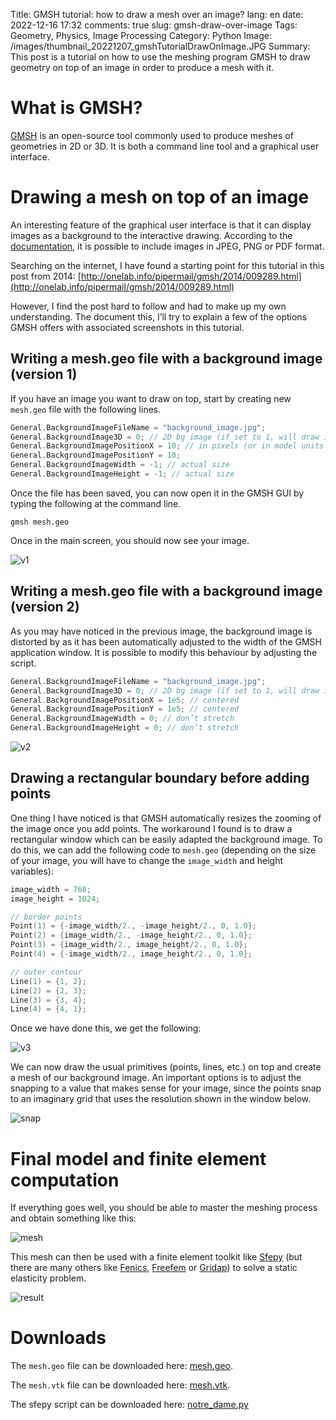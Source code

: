 ﻿Title: GMSH tutorial: how to draw a mesh over an image?
lang: en
date: 2022-12-16 17:32
comments: true
slug: gmsh-draw-over-image
Tags: Geometry, Physics, Image Processing
Category: Python
Image: /images/thumbnail_20221207_gmshTutorialDrawOnImage.JPG
Summary: This post is a tutorial on how to use the meshing program GMSH to draw geometry on top of an image in order to produce a mesh with it.

# What is GMSH?

[GMSH](https://gmsh.info/) is an open-source tool commonly used to produce meshes of geometries in 2D or 3D.
It is both a command line tool and a graphical user interface.

# Drawing a mesh on top of an image

An interesting feature of the graphical user interface is that it can display images as a background to the interactive drawing.
According to the [documentation](https://gmsh.info/doc/texinfo/gmsh.html#General-options), it is possible to include images in JPEG, PNG or PDF format. 

Searching on the internet, I have found a starting point for this tutorial in this post from 2014: [http://onelab.info/pipermail/gmsh/2014/009289.html](http://onelab.info/pipermail/gmsh/2014/009289.html)

However, I find the post hard to follow and had to make up my own understanding.
The document this, I’ll try to explain a few of the options GMSH offers with associated screenshots in this tutorial.

## Writing a mesh.geo file with a background image (version 1)

If you have an image you want to draw on top, start by creating new `mesh.geo` file with the following lines.

```C++
General.BackgroundImageFileName = "background_image.jpg";
General.BackgroundImage3D = 0; // 2D bg image (if set to 1, will draw in 3D model coordinates)
General.BackgroundImagePositionX = 10; // in pixels (or in model units in 3D case)
General.BackgroundImagePositionY = 10;
General.BackgroundImageWidth = -1; // actual size
General.BackgroundImageHeight = -1; // actual size
```

Once the file has been saved, you can now open it in the GMSH GUI by typing the following at the command line.

```
gmsh mesh.geo
```

Once in the main screen, you should now see your image. 

![v1](/other/gmsh-tutorial/version1.JPG)

## Writing a mesh.geo file with a background image (version 2)

As you may have noticed in the previous image, the background image is distorted by 
as it has been automatically adjusted to the width of the GMSH application window. 
It is possible to modify this behaviour by adjusting the script.

```C++
General.BackgroundImageFileName = "background_image.jpg";
General.BackgroundImage3D = 0; // 2D bg image (if set to 1, will draw in 3D model coordinates)
General.BackgroundImagePositionX = 1e5; // centered
General.BackgroundImagePositionY = 1e5; // centered
General.BackgroundImageWidth = 0; // don’t stretch
General.BackgroundImageHeight = 0; // don’t stretch
```

![v2](/other/gmsh-tutorial/version2.JPG)

## Drawing a rectangular boundary before adding points

One thing I have noticed is that GMSH automatically resizes the zooming of the image once you add points.
The workaround I found is to draw a rectangular window which can be easily adapted 
the background image. To do this, we can add the following code to `mesh.geo` 
(depending on the size of your image, you will have to change the `image_width` and height variables):

```C++
image_width = 768;
image_height = 1024;

// border points
Point(1) = {-image_width/2., -image_height/2., 0, 1.0};
Point(2) = {image_width/2., -image_height/2., 0, 1.0};
Point(3) = {image_width/2., image_height/2., 0, 1.0};
Point(4) = {-image_width/2., image_height/2., 0, 1.0};

// outer contour
Line(1) = {1, 2};
Line(2) = {2, 3};
Line(3) = {3, 4};
Line(4) = {4, 1};
```
Once we have done this, we get the following:

![v3](/other/gmsh-tutorial/version3.JPG)

We can now draw the usual primitives (points, lines, etc.) on top and create 
a mesh of our background image. An important options is to adjust the snapping 
to a value that makes sense for your image, since the points snap to an 
imaginary grid that uses the resolution shown in the window below.

![snap](/other/gmsh-tutorial/point_options.JPG)

# Final model and finite element computation

If everything goes well, you should be able to master the meshing process and obtain
something like this:

![mesh](/other/gmsh-tutorial/mesh.JPG)

This mesh can then be used with a finite element toolkit like [Sfepy](https://sfepy.org) (but 
there are many others like [Fenics](https://fenicsproject.org/), [Freefem](https://freefem.org/) or [Gridap](https://github.com/gridap/Gridap.jl)) 
to solve a static elasticity problem.

![result](/other/gmsh-tutorial/output/result.png)

# Downloads

The `mesh.geo` file can be downloaded here: [mesh.geo](/other/gmsh-tutorial/mesh.geo).

The `mesh.vtk` file can be downloaded here: [mesh.vtk](/other/gmsh-tutorial/mesh.vtk).

The sfepy script can be downloaded here: [notre_dame.py](/other/gmsh-tutorial/notre_dame.py)